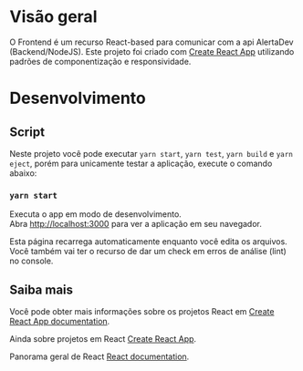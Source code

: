 # Visão geral
O Frontend é um recurso React-based para comunicar com a api AlertaDev (Backend/NodeJS). 
Este projeto foi criado com [Create React App](https://github.com/facebook/create-react-app) utilizando padrões de componentização e responsividade.

# Desenvolvimento
## Script

Neste projeto você pode executar `yarn start`, `yarn test`, `yarn build` e `yarn eject`, porém para unicamente testar a aplicação, execute o comando abaixo:

### `yarn start`

Executa o app em modo de desenvolvimento.<br />
Abra [http://localhost:3000](http://localhost:3000) para ver a aplicação em seu navegador.

Esta página recarrega automaticamente enquanto você edita os arquivos.<br />
Você também vai ter o recurso de dar um check em erros de análise (lint) no console.

## Saiba mais

Você pode obter mais informações sobre os projetos React em [Create React App documentation](https://facebook.github.io/create-react-app/docs/getting-started).

Ainda sobre projetos em React [Create React App](https://github.com/facebook/create-react-app).

Panorama geral de React [React documentation](https://reactjs.org/).